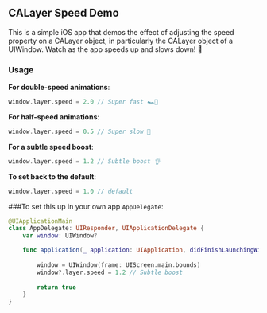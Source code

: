 ## CALayer Speed Demo

This is a simple iOS app that demos the effect of adjusting the speed property on a CALayer object, in particularly the CALayer object of a UIWindow. Watch as the app speeds up and slows down! 👀

### Usage

**For double-speed animations**:  

``` swift
window.layer.speed = 2.0 // Super fast 🏎💨 
```

**For half-speed animations**:  

``` swift
window.layer.speed = 0.5 // Super slow 🐢
```

**For a subtle speed boost**:

``` swift
window.layer.speed = 1.2 // Subtle boost 👌
```

**To set back to the default**:  

``` swift
window.layer.speed = 1.0 // default
```  

###To set this up in your own app `AppDelegate`:
``` swift
@UIApplicationMain
class AppDelegate: UIResponder, UIApplicationDelegate {
	var window: UIWindow?

	func application(_ application: UIApplication, didFinishLaunchingWithOptions launchOptions: [UIApplicationLaunchOptionsKey: Any]?) -> Bool {
		
		window = UIWindow(frame: UIScreen.main.bounds)
		window?.layer.speed = 1.2 // Subtle boost
		
		return true
	}	
}
```
